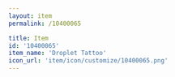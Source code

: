 ```yaml
---
layout: item
permalink: /10400065

title: Item
id: '10400065'
item_name: 'Droplet Tattoo'
icon_url: 'item/icon/customize/10400065.png'
---
```

